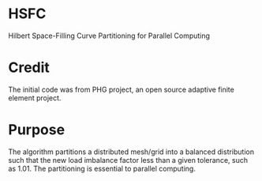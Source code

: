 # HSFC
Hilbert Space-Filling Curve Partitioning for Parallel Computing

# Credit
The initial code was from PHG project, an open source adaptive finite element project.

# Purpose
The algorithm partitions a distributed mesh/grid into a balanced distribution such that the new load imbalance factor less than
a given tolerance, such as 1.01. The partitioning is essential to parallel computing.
